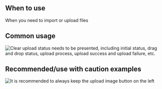 ## When to use

When you need to import or upload files

## Common usage

![Clear upload status needs to be presented, including initial status, drag and drop status, upload process, upload success and upload failure, etc.](01)

## Recommended/use with caution examples

![It is recommended to always keep the upload image button on the left](02)

